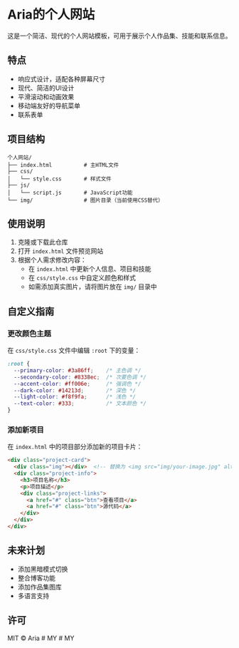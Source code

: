 # Aria的个人网站

这是一个简洁、现代的个人网站模板，可用于展示个人作品集、技能和联系信息。

## 特点

- 响应式设计，适配各种屏幕尺寸
- 现代、简洁的UI设计
- 平滑滚动和动画效果
- 移动端友好的导航菜单
- 联系表单

## 项目结构

```
个人网站/
├── index.html          # 主HTML文件
├── css/
│   └── style.css       # 样式文件
├── js/
│   └── script.js       # JavaScript功能
└── img/                # 图片目录（当前使用CSS替代）
```

## 使用说明

1. 克隆或下载此仓库
2. 打开 `index.html` 文件预览网站
3. 根据个人需求修改内容：
   - 在 `index.html` 中更新个人信息、项目和技能
   - 在 `css/style.css` 中自定义颜色和样式
   - 如需添加真实图片，请将图片放在 `img/` 目录中

## 自定义指南

### 更改颜色主题

在 `css/style.css` 文件中编辑 `:root` 下的变量：

```css
:root {
  --primary-color: #3a86ff;    /* 主色调 */
  --secondary-color: #8338ec;  /* 次要色调 */
  --accent-color: #ff006e;     /* 强调色 */
  --dark-color: #14213d;       /* 深色 */
  --light-color: #f8f9fa;      /* 浅色 */
  --text-color: #333;          /* 文本颜色 */
}
```

### 添加新项目

在 `index.html` 中的项目部分添加新的项目卡片：

```html
<div class="project-card">
  <div class="img"></div>  <!-- 替换为 <img src="img/your-image.jpg" alt="项目描述"> -->
  <div class="project-info">
    <h3>项目名称</h3>
    <p>项目描述</p>
    <div class="project-links">
      <a href="#" class="btn">查看项目</a>
      <a href="#" class="btn">源代码</a>
    </div>
  </div>
</div>
```

## 未来计划

- 添加黑暗模式切换
- 整合博客功能
- 添加作品集图库
- 多语言支持

## 许可

MIT © Aria #   M Y  
 #   M Y  
 